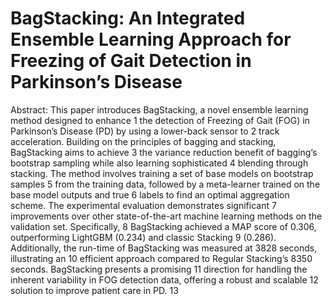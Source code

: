 # BagStacking: An Integrated Ensemble Learning Approach for Freezing of Gait Detection in Parkinson’s Disease

Abstract:
This paper introduces BagStacking, a novel ensemble learning method designed to enhance 1
the detection of Freezing of Gait (FOG) in Parkinson’s Disease (PD) by using a lower-back sensor to 2
track acceleration. Building on the principles of bagging and stacking, BagStacking aims to achieve 3
the variance reduction benefit of bagging’s bootstrap sampling while also learning sophisticated 4
blending through stacking. The method involves training a set of base models on bootstrap samples 5
from the training data, followed by a meta-learner trained on the base model outputs and true 6
labels to find an optimal aggregation scheme. The experimental evaluation demonstrates significant 7
improvements over other state-of-the-art machine learning methods on the validation set. Specifically, 8
BagStacking achieved a MAP score of 0.306, outperforming LightGBM (0.234) and classic Stacking 9
(0.286). Additionally, the run-time of BagStacking was measured at 3828 seconds, illustrating an 10
efficient approach compared to Regular Stacking’s 8350 seconds. BagStacking presents a promising 11
direction for handling the inherent variability in FOG detection data, offering a robust and scalable 12
solution to improve patient care in PD. 13
